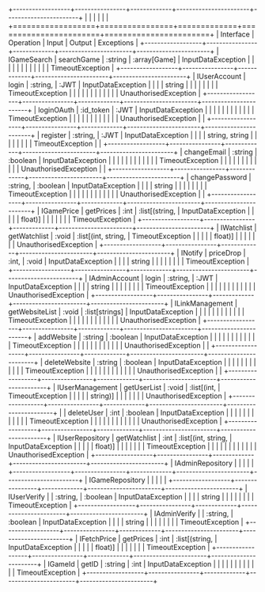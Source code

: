 +------------------+----------------+-------------+-----------------------+-----------------------+
|                  |                |             |                       |                       |
+==================+================+=============+=======================+=======================+
| Interface        | Operation      | Input       | Output                | Exceptions            |
+------------------+----------------+-------------+-----------------------+-----------------------+
| IGameSearch      | searchGame     | :string     | :array\[Game\]        | InputDataException    |
|                  |                |             |                       |                       |
|                  |                |             |                       | TimeoutException      |
+------------------+----------------+-------------+-----------------------+-----------------------+
| IUserAccount     | login          | :string,    | :JWT                  | InputDataException    |
|                  |                | string      |                       |                       |
|                  |                |             |                       | TimeoutException      |
|                  |                |             |                       |                       |
|                  |                |             |                       | UnauthorisedException |
+------------------+----------------+-------------+-----------------------+-----------------------+
| loginOAuth       | :id_token      | :JWT        | InputDataException    |                       |
|                  |                |             |                       |                       |
|                  |                |             | TimeoutException      |                       |
|                  |                |             |                       |                       |
|                  |                |             | UnauthorisedException |                       |
+------------------+----------------+-------------+-----------------------+-----------------------+
| register         | :string,       | :JWT        | InputDataException    |                       |
|                  | string, string |             |                       |                       |
|                  |                |             | TimeoutException      |                       |
+------------------+----------------+-------------+-----------------------+-----------------------+
| changeEmail      | :string        | :boolean    | InputDataException    |                       |
|                  |                |             |                       |                       |
|                  |                |             | TimeoutException      |                       |
|                  |                |             |                       |                       |
|                  |                |             | UnauthorisedException |                       |
+------------------+----------------+-------------+-----------------------+-----------------------+
| changePassword   | :string,       | :boolean    | InputDataException    |                       |
|                  | string         |             |                       |                       |
|                  |                |             | TimeoutException      |                       |
|                  |                |             |                       |                       |
|                  |                |             | UnauthorisedException |                       |
+------------------+----------------+-------------+-----------------------+-----------------------+
| IGamePrice       | getPrices      | :int        | :list\[(string,       | InputDataException    |
|                  |                |             | float)\]              |                       |
|                  |                |             |                       | TimeoutException      |
+------------------+----------------+-------------+-----------------------+-----------------------+
| IWatchlist       | getWatchlist   | :void       | :list\[(int, string,  | TimeoutException      |
|                  |                |             | float)\]              |                       |
|                  |                |             |                       | UnauthorisedException |
+------------------+----------------+-------------+-----------------------+-----------------------+
| INotify          | priceDrop      | :int,       | :void                 | InputDataException    |
|                  |                | string      |                       |                       |
|                  |                |             |                       | TimeoutException      |
+------------------+----------------+-------------+-----------------------+-----------------------+
| IAdminAccount    | login          | :string,    | :JWT                  | InputDataException    |
|                  |                | string      |                       |                       |
|                  |                |             |                       | TimeoutException      |
|                  |                |             |                       |                       |
|                  |                |             |                       | UnauthorisedException |
+------------------+----------------+-------------+-----------------------+-----------------------+
| ILinkManagement  | getWebsiteList | :void       | :list\[strings\]      | InputDataException    |
|                  |                |             |                       |                       |
|                  |                |             |                       | TimeoutException      |
|                  |                |             |                       |                       |
|                  |                |             |                       | UnauthorisedException |
+------------------+----------------+-------------+-----------------------+-----------------------+
| addWebsite       | :string        | :boolean    | InputDataException    |                       |
|                  |                |             |                       |                       |
|                  |                |             | TimeoutException      |                       |
|                  |                |             |                       |                       |
|                  |                |             | UnauthorisedException |                       |
+------------------+----------------+-------------+-----------------------+-----------------------+
| deleteWebsite    | :string        | :boolean    | InputDataException    |                       |
|                  |                |             |                       |                       |
|                  |                |             | TimeoutException      |                       |
|                  |                |             |                       |                       |
|                  |                |             | UnauthorisedException |                       |
+------------------+----------------+-------------+-----------------------+-----------------------+
| IUserManagement  | getUserList    | :void       | :list\[(int,          | TimeoutException      |
|                  |                |             | string)\]             |                       |
|                  |                |             |                       | UnauthorisedException |
+------------------+----------------+-------------+-----------------------+-----------------------+
|                  | deleteUser     | :int        | :boolean              | InputDataException    |
|                  |                |             |                       |                       |
|                  |                |             |                       | TimeoutException      |
|                  |                |             |                       |                       |
|                  |                |             |                       | UnauthorisedException |
+------------------+----------------+-------------+-----------------------+-----------------------+
| IUserRepository  | getWatchlist   | :int        | :list\[(int, string,  | InputDataException    |
|                  |                |             | float)\]              |                       |
|                  |                |             |                       | TimeoutException      |
|                  |                |             |                       |                       |
|                  |                |             |                       | UnauthorisedException |
+------------------+----------------+-------------+-----------------------+-----------------------+
| IAdminRepository |                |             |                       |                       |
+------------------+----------------+-------------+-----------------------+-----------------------+
| IGameRepository  |                |             |                       |                       |
+------------------+----------------+-------------+-----------------------+-----------------------+
| IUserVerify      |                | :string,    | :boolean              | InputDataException    |
|                  |                | string      |                       |                       |
|                  |                |             |                       | TimeoutException      |
+------------------+----------------+-------------+-----------------------+-----------------------+
| IAdminVerify     |                | :string,    | :boolean              | InputDataException    |
|                  |                | string      |                       |                       |
|                  |                |             |                       | TimeoutException      |
+------------------+----------------+-------------+-----------------------+-----------------------+
| IFetchPrice      | getPrices      | :int        | :list\[(string,       | InputDataException    |
|                  |                |             | float)\]              |                       |
|                  |                |             |                       | TimeoutException      |
+------------------+----------------+-------------+-----------------------+-----------------------+
| IGameId          | getID          | :string     | :int                  | InputDataException    |
|                  |                |             |                       |                       |
|                  |                |             |                       | TimeoutException      |
+------------------+----------------+-------------+-----------------------+-----------------------+
